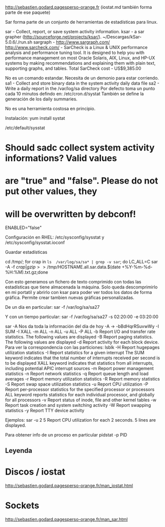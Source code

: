 http://sebastien.godard.pagesperso-orange.fr
(iostat.md también forma parte de ese paquete)

Sar forma parte de un conjunto de herramientas de estadísticas para linux.

sar - Collect, report, or save system activity information.
ksar - a sar grapher (http://sourceforge.net/projects/ksar/). ~/Descargas/kSar-5.0.6/./run.sh
sargraph - http://www.sargraph.com/
http://www.sarcheck.com/ - SarCheck is a Linux & UNIX performance analysis and performance tuning tool. It is designed to help you with performance management on most Oracle Solaris, AIX, Linux, and HP-UX systems by making recommendations and explaining them with plain text, supporting graphs, and tables. Total SarCheck cost - US$9,385.00


No es un comando estandar. Necesita de un demonio para estar corriendo.
  sa1 - Collect and store binary data in the system activity daily data file
  sa2 - Write a daily report in the /var/log/sa directory
Por defecto toma un punto cada 10 minutos defindo en:
/etc/cron.d/systat
  También se define la generación de los daily summaries.

No es una herramienta costosa en principio.

Instalación:
yum install systat

/etc/default/sysstat
# Should sadc collect system activity informations? Valid values
# are "true" and "false". Please do not put other values, they
# will be overwritten by debconf!
ENABLED="false"


Configuración en RHEL: /etc/sysconfig/sysstat y /etc/sysconfig/sysstat.ioconf


Guardar estadísticas

cd /tmp/; for crap in `ls  /var/log/sa/sa* | grep -v sar`; do LC_ALL=C sar -A  -f $crap | gzip >> /tmp/$HOSTNAME.all.sar.data.$(date +%Y-%m-%d-%H:%M).txt.gz;done

Con esto generamos un fichero de texto comprimido con todas las estadísticas que tiene almacenada la máquina.
Solo queda descomprimirlo en mi portatil y abrirlo con ksar para poder ver todos los datos de forma gráfica.
Permite crear tambien nuevas gráficas personalizadas.


De un día en particular:
sar -f /var/log/sa/sa27

Y con un tiempo particular:
sar -f /var/log/sa/sa27 -s 02:20:00 -e 03:20:00


sar -A
Nos da toda la información del día de hoy
-A -> -bBdHqrRSuvwWy -I SUM -I XALL -m ALL -n ALL -u ALL -P ALL
  -b     Report I/O and transfer rate statistics.  The following values are displayed
  -B     Report paging statistics.  The following values are displayed
  -d     Report activity for each block device. Para ver la correspondencia con las particiones: lsblk
  -H     Report hugepages utilization statistics
  -I	 Report statistics for a given interrupt
  	 The  SUM keyword indicates that the total number of interrupts received per second is to be displayed
	 XALL keyword indicates that statistics from all interrupts,  including potential APIC interrupt sources
  -m	 Report power management statistics
  -n	 Report network statistics
  -q     Report queue length and load averages
  -r     Report memory utilization statistics
  -R     Report memory statistics
  -S     Report swap space utilization statistics
  -u	 Report CPU utilization
  -P	 Report per-processor statistics for the specified processor or processors
  	 ALL keyword reports statistics for each  individual  processor, and globally for all processors
  -v     Report status of inode, file and other kernel tables
  -w     Report task creation and system switching activity
  -W     Report swapping statistics
  -y     Report TTY device activity


Ejemplos:
sar -u 2 5
              Report CPU utilization for each 2 seconds. 5 lines are displayed.


Para obtener info de un proceso en particular
pidstat -p PID



## Leyenda ##

# Discos / iostat
http://sebastien.godard.pagesperso-orange.fr/man_iostat.html

# Sockets
http://sebastien.godard.pagesperso-orange.fr/man_sar.html
